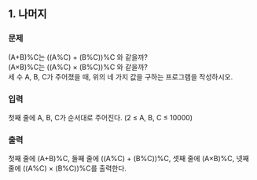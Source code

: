 
## 1. 나머지


### 문제

(A+B)%C는 ((A%C) + (B%C))%C 와 같을까? <br/>
(A×B)%C는 ((A%C) × (B%C))%C 와 같을까? <br/>
세 수 A, B, C가 주어졌을 때, 위의 네 가지 값을 구하는 프로그램을 작성하시오.


### 입력

첫째 줄에 A, B, C가 순서대로 주어진다. (2 ≤ A, B, C ≤ 10000)


### 출력

첫째 줄에 (A+B)%C, 둘째 줄에 ((A%C) + (B%C))%C, 셋째 줄에 (A×B)%C, 넷째 줄에 ((A%C) × (B%C))%C를 출력한다.

